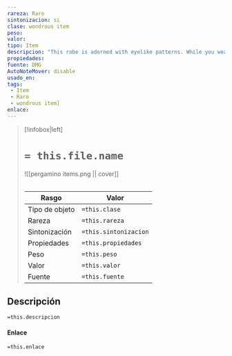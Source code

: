 ```yaml
---
rareza: Raro
sintonizacion: si
clase: wondrous item
peso: 
valor: 
tipo: Item
descripcion: "This robe is adorned with eyelike patterns. While you wear the robe, you gain the following benefits:The robe lets you see in all directions, and you have advantage on Wisdom (Perception) checks that rely on sight.You have darkvision out to a range of 120 feet.You can see invisible creatures and objects, as well as see into the Ethereal Plane, out to a range of 120 feet.The eyes on the robe can&#x27;t be closed or averted. Although you can close or avert your own eyes, you are never considered to be doing so while wearing this robe.A light spell cast on the robe or a daylight spell cast within 5 feet of the robe causes you to be blinded for 1 minute. At the end of each of your turns, you can make a Constitution saving throw (DC 11 for light or DC 15 for daylight), ending the blindness on a success."
propiedades: 
fuente: DMG
AutoNoteMover: disable
usado_en:  
tags: 
 - Item
 - Raro
 - wondrous item]
enlace: 
---
```


> [!infobox|left]
>  # `= this.file.name`
> ![[pergamino items.png || cover]]
> ######   
> |Rasgo | Valor |
> | --- | --- |
> | Tipo de objeto| `=this.clase`|
>  | Rareza| `=this.rareza`|
> | Sintonización | `=this.sintonizacion` |
> | Propiedades | `=this.propiedades` |
>  | Peso | `=this.peso` |
> | Valor | `=this.valor` |
> | Fuente | `=this.fuente` |


## Descripción
`=this.descripcion`

#### Enlace
`=this.enlace`